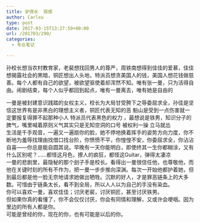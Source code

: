 ```yaml
---
title: 驴得水  观感
author: Carlxu
type: post
date: 2017-03-15T13:27:59+00:00
url: /201703/290/
categories:
  - 专业笔记

---
```

孙校长想当农村教育家，老裴想找回男人的尊严，周铁南想得到佳佳的爱慕，佳佳想揭露社会的黑暗，铜匠想出人头地，特派员想贪美国人的钱，美国人想花钱做慈善。每个人都有自己的欲望，被欲望驱使着却浑然不知。唯有张一曼，只为活得自由。闹剧结束，每个人似乎都回到起点，唯有一曼离去，唯有她是自由的

一曼是被封建意识践踏的女权主义，校长为大局甘受胯下之辱委屈求全，孙佳是坚信这世界有是非黑白的理想主义者，铜匠代表无知的恶 魁山是受到一点伤害就一定要报复得罪不起那种小人 特派员代表黑色的权力 ，最想说是铁男，知识分子的脾气，嘴里喊着原则义气其实只是无知空洞的口号 被权利一操 立马就怂  
生活是千手观音，一遍又一遍扇你的脸，她不停地换着挥手的姿势方向力度，你不断地为羞辱找理由找借口找台阶，你愤愤不平，你惶惶不安，你委屈求全，你沾沾自喜——你总是能自圆其说。早晚有一天你能明白，即使终其一生你都糊涂，又有什么区别呢？……都怪这月色，撩人的疯狂，都怪这Guitar，弹得太凄凉  
一曼的悲剧里，最隐秘的那个刽子手是校长。看得出一曼很信任他，也尊敬他，而他在关键时刻的所有不作为，把一曼一步步推向深渊。每次一开始他都护着她，但到最后都是他一脸无奈地请求她做出牺牲。沉默的好人，才是罪恶链条上的大多数。可惜由于链条太长，看不到全局，所以人人以为自己的手没有染血。  
你可以喜欢一曼，喜欢佳佳；讨厌老裴，讨厌铜匠，甚至讨厌铁男。  
但如果你真的看懂了，你不会仅仅讨厌，你会有同情和理解，又或许会哽咽。因为里边的所有人都是你。  
可能是曾经的你，现在的你，也有可能是以后的你。